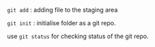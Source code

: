 `git add` : adding file to the staging area

`git init` : initialise folder as a git repo.

use `git status` for checking status of the git repo.